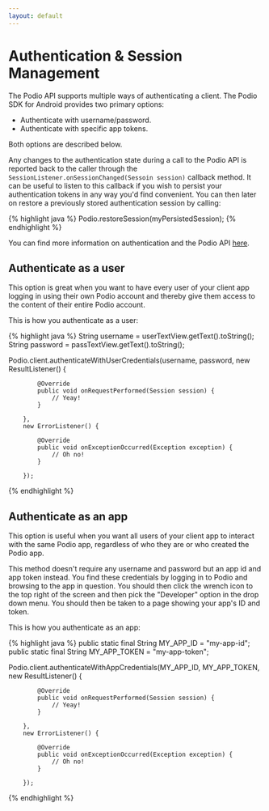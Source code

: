 ```yaml
---
layout: default
---
```

# Authentication & Session Management
The Podio API supports multiple ways of authenticating a client. The Podio SDK for Android provides two primary options:

* Authenticate with username/password.
* Authenticate with specific app tokens.

Both options are described below.

Any changes to the authentication state during a call to the Podio API is reported back to the caller through the `SessionListener.onSessionChanged(Sessoin session)` callback method. It can be useful to listen to this callback if you wish to persist your authentication tokens in any way you'd find convenient. You can then later on restore a previously stored authentication session by calling:

{% highlight java %}
Podio.restoreSession(myPersistedSession);
{% endhighlight %}

You can find more information on authentication and the Podio API [here](https://developers.podio.com/authentication).

## Authenticate as a user
This option is great when you want to have every user of your client app logging in using their own Podio account and thereby give them access to the content of their entire Podio account.

This is how you authenticate as a user:

{% highlight java %}
String username = userTextView.getText().toString();
String password = passTextView.getText().toString();

Podio.client.authenticateWithUserCredentials(username, password,
        new ResultListener<Session>() {

            @Override
            public void onRequestPerformed(Session session) {
                // Yeay!
            }

        },
        new ErrorListener() {

            @Override
            public void onExceptionOccurred(Exception exception) {
                // Oh no!
            }

        });
{% endhighlight %}

## Authenticate as an app
This option is useful when you want all users of your client app to interact with the same Podio app, regardless of who they are or who created the Podio app. 

This method doesn't require any username and password but an app id and app token instead. You find these credentials by logging in to Podio and browsing to the app in question. You should then click the wrench icon to the top right of the screen and then pick the "Developer" option in the drop down menu. You should then be taken to a page showing your app's ID and token.

This is how you authenticate as an app:

{% highlight java %}
public static final String MY_APP_ID = "my-app-id";
public static final String MY_APP_TOKEN = "my-app-token";

Podio.client.authenticateWithAppCredentials(MY_APP_ID, MY_APP_TOKEN,
        new ResultListener<Session>() {

            @Override
            public void onRequestPerformed(Session session) {
                // Yeay!
            }

        },
        new ErrorListener() {

            @Override
            public void onExceptionOccurred(Exception exception) {
                // Oh no!
            }

        });
{% endhighlight %}